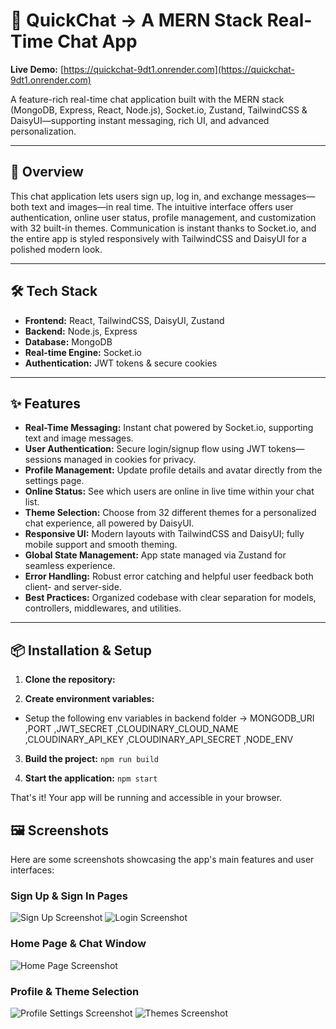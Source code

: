 # 🚀 QuickChat -> A MERN Stack Real-Time Chat App

**Live Demo:** [https://quickchat-9dt1.onrender.com](https://quickchat-9dt1.onrender.com)

A feature-rich real-time chat application built with the MERN stack (MongoDB, Express, React, Node.js), Socket.io, Zustand, TailwindCSS & DaisyUI—supporting instant messaging, rich UI, and advanced personalization.

---

## 🌟 Overview

This chat application lets users sign up, log in, and exchange messages—both text and images—in real time. The intuitive interface offers user authentication, online user status, profile management, and customization with 32 built-in themes. Communication is instant thanks to Socket.io, and the entire app is styled responsively with TailwindCSS and DaisyUI for a polished modern look.

---

## 🛠️ Tech Stack

- **Frontend:** React, TailwindCSS, DaisyUI, Zustand
- **Backend:** Node.js, Express
- **Database:** MongoDB
- **Real-time Engine:** Socket.io
- **Authentication:** JWT tokens & secure cookies

---

## ✨ Features

- **Real-Time Messaging:** Instant chat powered by Socket.io, supporting text and image messages.
- **User Authentication:** Secure login/signup flow using JWT tokens—sessions managed in cookies for privacy.
- **Profile Management:** Update profile details and avatar directly from the settings page.
- **Online Status:** See which users are online in live time within your chat list.
- **Theme Selection:** Choose from 32 different themes for a personalized chat experience, all powered by DaisyUI.
- **Responsive UI:** Modern layouts with TailwindCSS and DaisyUI; fully mobile support and smooth theming.
- **Global State Management:** App state managed via Zustand for seamless experience.
- **Error Handling:** Robust error catching and helpful user feedback both client- and server-side.
- **Best Practices:** Organized codebase with clear separation for models, controllers, middlewares, and utilities.

---

## 📦 Installation & Setup

1. **Clone the repository:**

2. **Create environment variables:**
- Setup the following env variables in backend folder -> MONGODB_URI ,PORT ,JWT_SECRET ,CLOUDINARY_CLOUD_NAME ,CLOUDINARY_API_KEY ,CLOUDINARY_API_SECRET ,NODE_ENV

3. **Build the project:**
```npm run build```

4. **Start the application:**
```npm start```

That's it! Your app will be running and accessible in your browser.  

## 🖼️ Screenshots

Here are some screenshots showcasing the app's main features and user interfaces:

### Sign Up & Sign In Pages
![Sign Up Screenshot](./screenshots/signup.png)
![Login Screenshot](./screenshots/signin.png)

### Home Page & Chat Window
![Home Page Screenshot](./screenshots/chat.png)

### Profile & Theme Selection
![Profile Settings Screenshot](./screenshots/profile.png)
![Themes Screenshot](./screenshots/themes.png)





